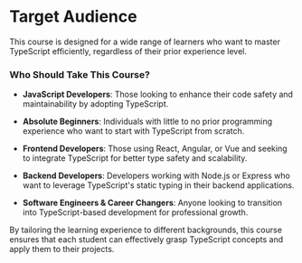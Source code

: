 <h1>Target Audience</h1>

<p>This course is designed for a wide range of learners who want to master TypeScript efficiently, regardless of their prior experience level.</p>

<h3>Who Should Take This Course?</h3>

<ul>
  <li><p><b>JavaScript Developers</b>: Those looking to enhance their code safety and maintainability by adopting TypeScript.</p></li>
  <li><p><b>Absolute Beginners</b>: Individuals with little to no prior programming experience who want to start with TypeScript from scratch.</p></li>
  <li><p><b>Frontend Developers</b>: Those using React, Angular, or Vue and seeking to integrate TypeScript for better type safety and scalability.</p></li>
  <li><p><b>Backend Developers</b>: Developers working with Node.js or Express who want to leverage TypeScript's static typing in their backend applications.</p></li>
  <li><p><b>Software Engineers & Career Changers</b>: Anyone looking to transition into TypeScript-based development for professional growth.</p></li>
</ul>

<p>By tailoring the learning experience to different backgrounds, this course ensures that each student can effectively grasp TypeScript concepts and apply them to their projects.</p>